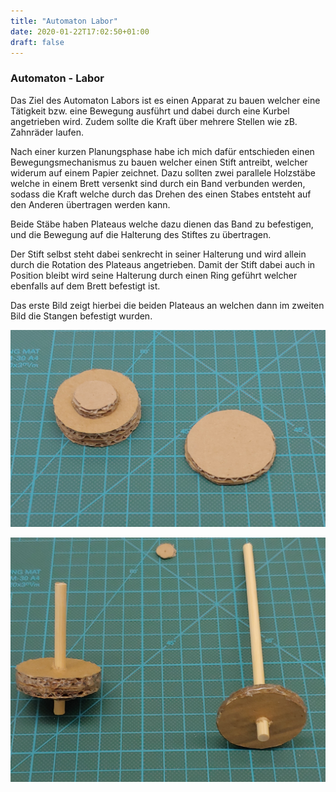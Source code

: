 ```yaml
---
title: "Automaton Labor"
date: 2020-01-22T17:02:50+01:00
draft: false
---
```


### Automaton - Labor

Das Ziel des Automaton Labors ist es einen Apparat zu bauen welcher eine Tätigkeit bzw. eine Bewegung ausführt und dabei durch eine Kurbel angetrieben wird. Zudem sollte die Kraft über mehrere Stellen wie zB. Zahnräder laufen.

Nach einer kurzen Planungsphase habe ich mich dafür entschieden einen Bewegungsmechanismus zu bauen welcher einen Stift antreibt, welcher widerum auf einem Papier zeichnet. Dazu sollten zwei parallele Holzstäbe welche in einem Brett versenkt sind durch ein Band verbunden werden, sodass die Kraft welche durch das Drehen des einen Stabes entsteht auf den Anderen übertragen werden kann.

Beide Stäbe haben Plateaus welche dazu dienen das Band zu befestigen, und die Bewegung auf die Halterung des Stiftes zu übertragen.

Der Stift selbst steht dabei senkrecht in seiner Halterung und wird allein durch die Rotation des Plateaus angetrieben.
Damit der Stift dabei auch in Position bleibt wird seine Halterung durch einen Ring geführt welcher ebenfalls auf dem Brett befestigt ist.

Das erste Bild zeigt hierbei die beiden Plateaus an welchen dann im zweiten Bild die Stangen befestigt wurden.

![Plateaus](https://raw.githubusercontent.com/Snoup97/swh-pkohler/master/static/img/automatonlabor/1.jpg "Plateaus")

![fertige Komponente](https://raw.githubusercontent.com/Snoup97/swh-pkohler/master/static/img/automatonlabor/2.jpg "Plateaus")
